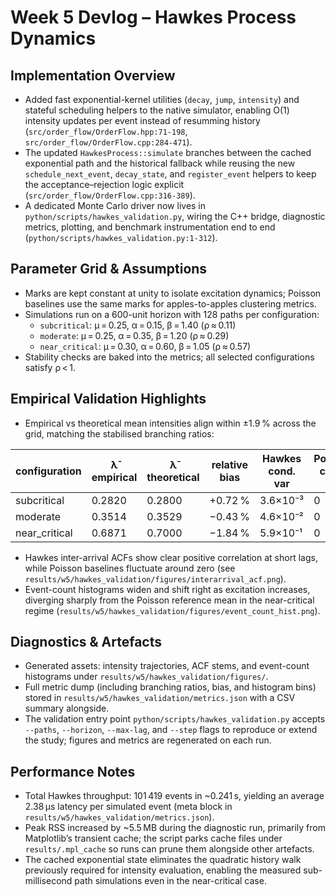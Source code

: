 # Week 5 Devlog – Hawkes Process Dynamics

## Implementation Overview
- Added fast exponential-kernel utilities (`decay`, `jump`, `intensity`) and stateful scheduling helpers to the native simulator, enabling O(1) intensity updates per event instead of resumming history (`src/order_flow/OrderFlow.hpp:71-198`, `src/order_flow/OrderFlow.cpp:284-471`).
- The updated `HawkesProcess::simulate` branches between the cached exponential path and the historical fallback while reusing the new `schedule_next_event`, `decay_state`, and `register_event` helpers to keep the acceptance–rejection logic explicit (`src/order_flow/OrderFlow.cpp:316-389`).
- A dedicated Monte Carlo driver now lives in `python/scripts/hawkes_validation.py`, wiring the C++ bridge, diagnostic metrics, plotting, and benchmark instrumentation end to end (`python/scripts/hawkes_validation.py:1-312`).

## Parameter Grid & Assumptions
- Marks are kept constant at unity to isolate excitation dynamics; Poisson baselines use the same marks for apples-to-apples clustering metrics.
- Simulations run on a 600-unit horizon with 128 paths per configuration:
  - `subcritical`: μ = 0.25, α = 0.15, β = 1.40 (ρ ≈ 0.11)
  - `moderate`: μ = 0.25, α = 0.35, β = 1.20 (ρ ≈ 0.29)
  - `near_critical`: μ = 0.30, α = 0.60, β = 1.05 (ρ ≈ 0.57)
- Stability checks are baked into the metrics; all selected configurations satisfy ρ < 1.

## Empirical Validation Highlights
- Empirical vs theoretical mean intensities align within ±1.9 % across the grid, matching the stabilised branching ratios:

| configuration | λ̄ empirical | λ̄ theoretical | relative bias | Hawkes cond. var | Poisson cond. var |
| --- | --- | --- | --- | --- | --- |
| subcritical | 0.2820 | 0.2800 | +0.72 % | 3.6×10⁻³ | 0 |
| moderate | 0.3514 | 0.3529 | −0.43 % | 4.6×10⁻² | 0 |
| near_critical | 0.6871 | 0.7000 | −1.84 % | 5.9×10⁻¹ | 0 |

- Hawkes inter-arrival ACFs show clear positive correlation at short lags, while Poisson baselines fluctuate around zero (see `results/w5/hawkes_validation/figures/interarrival_acf.png`).
- Event-count histograms widen and shift right as excitation increases, diverging sharply from the Poisson reference mean in the near-critical regime (`results/w5/hawkes_validation/figures/event_count_hist.png`).

## Diagnostics & Artefacts
- Generated assets: intensity trajectories, ACF stems, and event-count histograms under `results/w5/hawkes_validation/figures/`.
- Full metric dump (including branching ratios, bias, and histogram bins) stored in `results/w5/hawkes_validation/metrics.json` with a CSV summary alongside.
- The validation entry point `python/scripts/hawkes_validation.py` accepts `--paths`, `--horizon`, `--max-lag`, and `--step` flags to reproduce or extend the study; figures and metrics are regenerated on each run.

## Performance Notes
- Total Hawkes throughput: 101 419 events in ~0.241 s, yielding an average 2.38 µs latency per simulated event (meta block in `results/w5/hawkes_validation/metrics.json`).
- Peak RSS increased by ~5.5 MB during the diagnostic run, primarily from Matplotlib’s transient cache; the script parks cache files under `results/.mpl_cache` so runs can prune them alongside other artefacts.
- The cached exponential state eliminates the quadratic history walk previously required for intensity evaluation, enabling the measured sub-millisecond path simulations even in the near-critical case.
